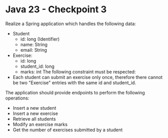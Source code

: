 # Java 23 - Checkpoint 3
Realize a Spring application which handles the following data:
- Student
  - id: long (Identifier)
  - name: String
  - email: String
- Exercise:
  - id: long
  - student_id: long
  - marks: int
The following constraint must be respected:
- Each student can submit an exercise only once, therefore there cannot be two "Exercise" entries with the same id and student_id.

The application should provide endpoints to perform the following operations:
- Insert a new student
- Insert a new exercise
- Retrieve all students
- Modify an exercise marks
- Get the number of exercises submitted by a student
